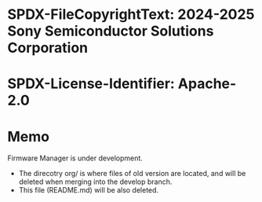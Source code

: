 # SPDX-FileCopyrightText: 2024-2025 Sony Semiconductor Solutions Corporation
#
# SPDX-License-Identifier: Apache-2.0

# Memo
Firmware Manager is under development.

- The direcotry org/ is where files of old version are located, and will be deleted when merging into the develop branch.
- This file (README.md) will be also deleted.
